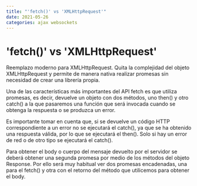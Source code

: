 ```yaml
---
title: "'fetch()' vs 'XMLHttpRequest'"
date: 2021-05-26
categories: ajax websockets
---
```


# 'fetch()' vs 'XMLHttpRequest'
Reemplazo moderno para XMLHttpRequest. Quita la complejidad del objeto XMLHttpRequest y permite de manera nativa realizar promesas sin necesidad de crear una librería propia.

Una de las características más importantes del API fetch es que utiliza promesas, es decir, devuelve un objeto con dos métodos, uno then() y otro catch() a la que pasaremos una función que será invocada cuando se obtenga la respuesta o se produzca un error.  

Es importante tomar en cuenta que, si se devuelve un código HTTP correspondiente a un error no se ejecutará el catch(), ya que se ha obtenido una respuesta válida, por lo que se ejecutará el then(). Solo si hay un error de red o de otro tipo se ejecutará el catch().

Para obtener el body o cuerpo del mensaje devuelto por el servidor se deberá obtener una segunda promesa por medio de los métodos del objeto Response. Por ello será muy habitual ver dos promesas encadenadas, una para el fetch() y otra con el retorno del método que utilicemos para obtener el body.